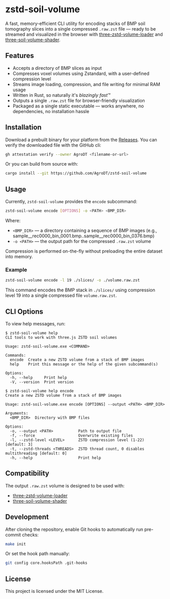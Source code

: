 # zstd-soil-volume

A fast, memory-efficient CLI utility for encoding stacks of BMP soil tomography
slices into a single compressed `.raw.zst` file — ready to be streamed and
visualized in the browser with
[three-zstd-volume-loader](https://github.com/AgroDT/three-zstd-volume-loader)
and [three-soil-volume-shader](https://github.com/AgroDT/three-soil-volume-shader).

## Features

- Accepts a directory of BMP slices as input
- Compresses voxel volumes using Zstandard, with a user-defined compression level
- Streams image loading, compression, and file writing for minimal RAM usage
- Written in Rust, so naturally it's *blazingly fast™*
- Outputs a single `.raw.zst` file for browser-friendly visualization
- Packaged as a single static executable — works anywhere, no dependencies,
  no installation hassle

## Installation

Download a prebuilt binary for your platform from the
[Releases](https://github.com/AgroDT/zstd-soil-volume/releases/latest).
You can verify the downloaded file with the GitHub cli:

```sh
gh attestation verify --owner AgroDT <filename-or-url>
```

Or you can build from source with:

```sh
cargo install --git https://github.com/AgroDT/zstd-soil-volume
```

## Usage

Currently, `zstd-soil-volume` provides the `encode` subcommand:

```sh
zstd-soil-volume encode [OPTIONS] -o <PATH> <BMP_DIR>
```

Where:

- `<BMP_DIR>` — a directory containing a sequence of BMP images
  (e.g., sample__rec0000_bin_0001.bmp..sample__rec0000_bin_0376.bmp)
- `-o <PATH>` — the output path for the compressed `.raw.zst` volume

Compression is performed on-the-fly without preloading the entire dataset into
memory.

### Example

```sh
zstd-soil-volume encode -l 19 ./slices/ -o ./volume.raw.zst
```

This command encodes the BMP stack in `./slices/` using compression level 19
into a single compressed file `volume.raw.zst`.

## CLI Options

To view help messages, run:

```text
$ zstd-soil-volume help
CLI tools to work with three.js ZSTD soil volumes

Usage: zstd-soil-volume.exe <COMMAND>

Commands:
  encode  Create a new ZSTD volume from a stack of BMP images
  help    Print this message or the help of the given subcommand(s)

Options:
  -h, --help     Print help
  -V, --version  Print version
```

```text
$ zstd-soil-volume help encode
Create a new ZSTD volume from a stack of BMP images

Usage: zstd-soil-volume.exe encode [OPTIONS] --output <PATH> <BMP_DIR>

Arguments:
  <BMP_DIR>  Directory with BMP files

Options:
  -o, --output <PATH>           Path to output file
  -f, --force                   Overwrite existing files
  -l, --zstd-level <LEVEL>      ZSTD compression level (1-22) [default: 3]
  -t, --zstd-threads <THREADS>  ZSTD thread count, 0 disables multithreading [default: 0]
  -h, --help                    Print help
```

## Compatibility

The output `.raw.zst` volume is designed to be used with:

- [three-zstd-volume-loader](https://github.com/AgroDT/three-zstd-volume-loader)
- [three-soil-volume-shader](https://github.com/AgroDT/three-soil-volume-shader)

## Development

After cloning the repository, enable Git hooks to automatically run pre-commit
checks:

```sh
make init
```

Or set the hook path manually:

```sh
git config core.hooksPath .git-hooks
```

## License

This project is licensed under the MIT License.
